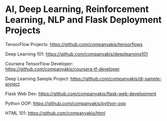 # AI, Deep Learning, Reinforcement Learning, NLP and Flask Deployment Projects

TensorFlow Projects:
https://github.com/companyakis/tensorflows

Deep Learning 101:
https://github.com/companyakis/deeplearning101

Coursera TensorFlow Developer:
https://github.com/companyakis/coursera-tf-developer

Deep Learning Sample Project:
https://github.com/companyakis/dl-sample-project

Flask Web Dev: 
https://github.com/companyakis/flask-web-development

Python OOP:
https://github.com/companyakis/python-oop

HTML 101: 
https://github.com/companyakis/html
